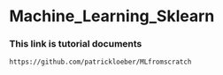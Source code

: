 # Machine_Learning_Sklearn
### This link is tutorial documents
```
https://github.com/patrickloeber/MLfromscratch
```
